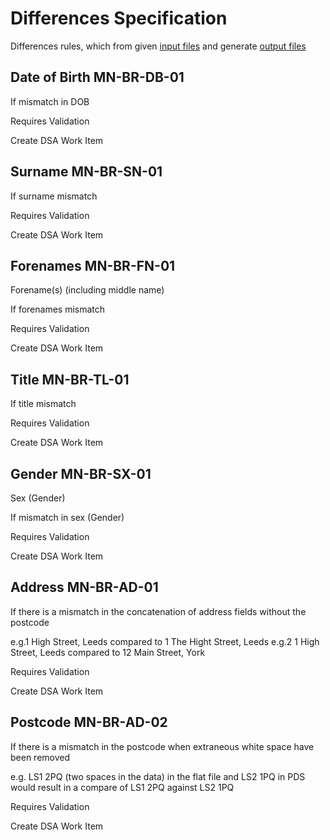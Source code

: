 # Differences Specification

Differences rules, which from given [input files](input-specification.md) and generate [output files](output-specification.md)

## Date of Birth MN-BR-DB-01

If mismatch in DOB

Requires Validation

Create DSA Work Item

## Surname MN-BR-SN-01

If surname mismatch

Requires Validation

Create DSA Work Item

## Forenames MN-BR-FN-01

Forename(s) (including middle name)

If forenames mismatch

Requires Validation

Create DSA Work Item

## Title MN-BR-TL-01

If title mismatch

Requires Validation

Create DSA Work Item

## Gender MN-BR-SX-01

Sex (Gender)

If mismatch in sex (Gender)

Requires Validation

Create DSA Work Item

## Address MN-BR-AD-01

If there is a mismatch in the concatenation of address fields without the postcode

e.g.1 High Street, Leeds compared to 1 The Hight Street, Leeds
e.g.2 1 High Street, Leeds compared to 12 Main Street, York

Requires Validation

Create DSA Work Item

## Postcode MN-BR-AD-02

If there is a mismatch in the postcode when extraneous white space have been removed

e.g. LS1  2PQ (two spaces in the data) in the flat file
and LS2 1PQ in PDS would result in a compare of LS1 2PQ against LS2 1PQ

Requires Validation

Create DSA Work Item
